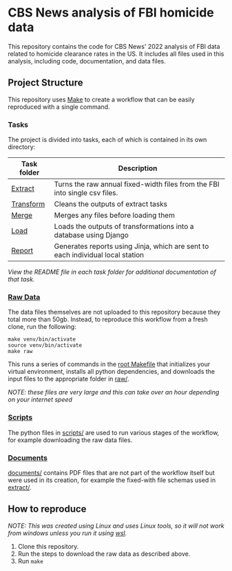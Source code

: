 # CBS News analysis of FBI homicide data

This repository contains the code for CBS News' 2022 analysis of FBI data related to homicide clearance rates in the US. It includes all files used in this analysis, including code, documentation, and data files.

## Project Structure

This repository uses [Make](https://www.gnu.org/software/make/) to create a workflow that can be easily reproduced with a single command.

### Tasks

The project is divided into tasks, each of which is contained in its own directory:

| Task folder             | Description                                                                    |
| ----------------------- | ------------------------------------------------------------------------------ |
| [Extract](extract/)     | Turns the raw annual fixed-width files from the FBI into single csv files.     |
| [Transform](transform/) | Cleans the outputs of extract tasks                                            |
| [Merge](merge/)         | Merges any files before loading them                                           |
| [Load](load/)           | Loads the outputs of transformations into a database using Django              |
| [Report](report/)       | Generates reports using Jinja, which are sent to each individual local station |

_View the README file in each task folder for additional documentation of that task._

### [Raw Data](raw/)

The data files themselves are not uploaded to this repository because they total more than 50gb. Instead, to reproduce this workflow from a fresh clone, run the following:

```shell
make venv/bin/activate
source venv/bin/activate
make raw
```

This runs a series of commands in the [root Makefile](Makefile) that initializes your virtual environment, installs all python dependencies, and downloads the input files to the appropriate folder in [raw/](raw/).

_NOTE: these files are very large and this can take over an hour depending on your internet speed_

### [Scripts](scripts/)

The python files in [scripts/](scripts/) are used to run various stages of the workflow, for example downloading the raw data files.

### [Documents](documents/)

[documents/](documents/) contains PDF files that are not part of the workflow itself but were used in its creation, for example the fixed-with file schemas used in [extract/](extract/).

## How to reproduce

_NOTE: This was created using Linux and uses Linux tools, so it will not work from windows unless you run it using [wsl](https://docs.microsoft.com/en-us/windows/wsl/about)._

1. Clone this repository.
2. Run the steps to download the raw data as described above.
3. Run `make`
